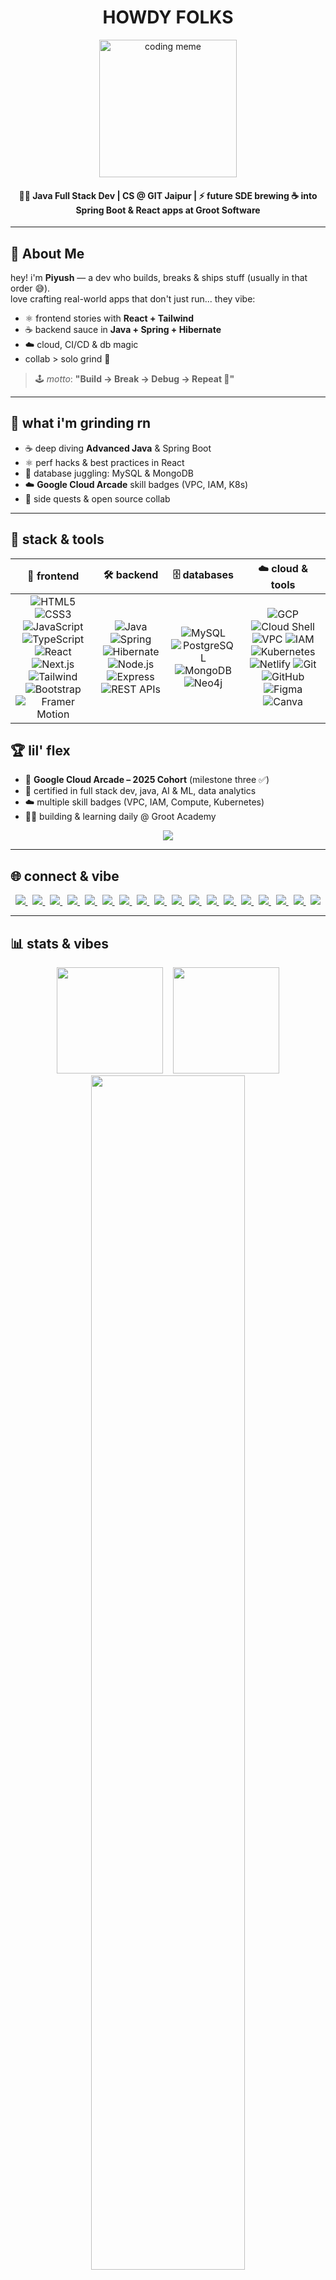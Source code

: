 <div align="center">
  <h1>
    HOWDY FOLKS
  </h1>
</div>

<p align="center">
  <img src="https://media.tenor.com/fOyReokL0xAAAAAi/chillguy-chill.gif" width="220" alt="coding meme"/>
</p>



<h4 align="center">
  🧑‍💻 <strong>Java Full Stack Dev</strong> | CS @ GIT Jaipur | ⚡ future SDE  
  brewing ☕ into Spring Boot & React apps at <strong>Groot Software</strong>
</h4>

---

## 🌿 About Me

hey! i'm **Piyush** — a dev who builds, breaks & ships stuff (usually in that order 😅).  
love crafting real-world apps that don't just run... they vibe:  
- ⚛️ frontend stories with **React + Tailwind**  
- ☕ backend sauce in **Java + Spring + Hibernate**  
- ☁️ cloud, CI/CD & db magic  
- collab > solo grind 🔄

> 🕹 *motto*: **"Build → Break → Debug → Repeat 🔁"**

---

## 🎯 what i'm grinding rn

- ☕ deep diving **Advanced Java** & Spring Boot  
- ⚛️ perf hacks & best practices in React  
- 🐬 database juggling: MySQL & MongoDB  
- ☁️ **Google Cloud Arcade** skill badges (VPC, IAM, K8s)  
- 🤝 side quests & open source collab

---

## 🧰 stack & tools

| 🎨 frontend | 🛠 backend | 🗄 databases | ☁️ cloud & tools |
| :-: | :-: | :-: | :-: |
| ![HTML5](https://img.shields.io/badge/HTML5-E34F26?style=for-the-badge&logo=html5&logoColor=white) ![CSS3](https://img.shields.io/badge/CSS3-1572B6?style=for-the-badge&logo=css3&logoColor=white) ![JavaScript](https://img.shields.io/badge/JS-F7DF1E?style=for-the-badge&logo=javascript&logoColor=black) ![TypeScript](https://img.shields.io/badge/TS-3178C6?style=for-the-badge&logo=typescript&logoColor=white) ![React](https://img.shields.io/badge/React-20232A?style=for-the-badge&logo=react&logoColor=61DAFB) ![Next.js](https://img.shields.io/badge/Next.js-000000?style=for-the-badge&logo=nextdotjs&logoColor=white) ![Tailwind](https://img.shields.io/badge/Tailwind-38B2AC?style=for-the-badge&logo=tailwind-css&logoColor=white) ![Bootstrap](https://img.shields.io/badge/Bootstrap-7952B3?style=for-the-badge&logo=bootstrap&logoColor=white) ![Framer Motion](https://img.shields.io/badge/Framer%20Motion-0055FF?style=for-the-badge&logo=framer&logoColor=white) | ![Java](https://img.shields.io/badge/Java-007396?style=for-the-badge&logo=java&logoColor=white) ![Spring](https://img.shields.io/badge/Spring-6DB33F?style=for-the-badge&logo=spring&logoColor=white) ![Hibernate](https://img.shields.io/badge/Hibernate-59666C?style=for-the-badge&logo=hibernate&logoColor=white) ![Node.js](https://img.shields.io/badge/Node.js-339933?style=for-the-badge&logo=nodedotjs&logoColor=white) ![Express](https://img.shields.io/badge/Express-000000?style=for-the-badge&logo=express&logoColor=white) ![REST APIs](https://img.shields.io/badge/REST-FF6C37?style=for-the-badge&logo=rest&logoColor=white) | ![MySQL](https://img.shields.io/badge/MySQL-4479A1?style=for-the-badge&logo=mysql&logoColor=white) ![PostgreSQL](https://img.shields.io/badge/PostgreSQL-4169E1?style=for-the-badge&logo=postgresql&logoColor=white) ![MongoDB](https://img.shields.io/badge/MongoDB-47A248?style=for-the-badge&logo=mongodb&logoColor=white) ![Neo4j](https://img.shields.io/badge/Neo4j-018BFF?style=for-the-badge&logo=neo4j&logoColor=white) | ![GCP](https://img.shields.io/badge/GCP-4285F4?style=for-the-badge&logo=googlecloud&logoColor=white) ![Cloud Shell](https://img.shields.io/badge/Cloud%20Shell-689F63?style=for-the-badge&logo=gnu-bash&logoColor=white) ![VPC](https://img.shields.io/badge/VPC-FF6C37?style=for-the-badge) ![IAM](https://img.shields.io/badge/IAM-FFB400?style=for-the-badge) ![Kubernetes](https://img.shields.io/badge/K8s-326CE5?style=for-the-badge&logo=kubernetes&logoColor=white) ![Netlify](https://img.shields.io/badge/Netlify-00C7B7?style=for-the-badge&logo=netlify&logoColor=white) ![Git](https://img.shields.io/badge/Git-F05032?style=for-the-badge&logo=git&logoColor=white) ![GitHub](https://img.shields.io/badge/GitHub-181717?style=for-the-badge&logo=github) ![Figma](https://img.shields.io/badge/Figma-F24E1E?style=for-the-badge&logo=figma&logoColor=white) ![Canva](https://img.shields.io/badge/Canva-00C4CC?style=for-the-badge&logo=canva&logoColor=white) |



## 🏆 lil' flex

- 🏅 **Google Cloud Arcade – 2025 Cohort** (milestone three ✅)  
- 📜 certified in full stack dev, java, AI & ML, data analytics  
- ☁️ multiple skill badges (VPC, IAM, Compute, Kubernetes)  
- 🧑‍🏫 building & learning daily @ Groot Academy

<p align="center">
  <a href="https://www.cloudskillsboost.google/public_profiles/8de7c885-cade-4966-9777-f1f109ab6c44" target="_blank">
    <img src="https://img.shields.io/badge/View%20My%20GCP%20Profile-4285F4?style=for-the-badge&logo=googlecloud&logoColor=white" />
  </a>
</p>

---

## 🌐 connect & vibe

<p align="center">
  <a href="https://www.linkedin.com/in/piyush64bit" target="_blank">
    <img src="https://img.shields.io/badge/LinkedIn-0A66C2?style=for-the-badge&logo=linkedin&logoColor=white" />
  </a>
  &nbsp;
  <a href="mailto:piiyush.sonii@outlook.com" target="_blank">
    <img src="https://img.shields.io/badge/Email-D14836?style=for-the-badge&logo=gmail&logoColor=white" />
  </a>
  &nbsp;
  <a href="https://piyushportfolio.live" target="_blank">
    <img src="https://img.shields.io/badge/Portfolio-000000?style=for-the-badge&logo=vercel&logoColor=white" />
  </a>
  &nbsp;
  <a href="https://wa.me/919660283856" target="_blank">
    <img src="https://img.shields.io/badge/WhatsApp-25D366?style=for-the-badge&logo=whatsapp&logoColor=white" />
  </a>
  &nbsp;
  <a href="tel:+919660283856" target="_blank">
    <img src="https://img.shields.io/badge/Call-34A853?style=for-the-badge&logo=phone&logoColor=white" />
  </a>
  &nbsp;
  <a href="https://drive.google.com/uc?export=download&id=1ZdEUm7xN_zrC6S7OYtaIF2lyLhWQGp_R" target="_blank">
    <img src="https://img.shields.io/badge/Resume-4285F4?style=for-the-badge&logo=google-drive&logoColor=white" />
  </a>
  &nbsp;
  <a href="https://twitter.com/yourhandle" target="_blank">
    <img src="https://img.shields.io/badge/Twitter-1DA1F2?style=for-the-badge&logo=twitter&logoColor=white" />
  </a>
  &nbsp;
  <a href="https://instagram.com/yourhandle" target="_blank">
    <img src="https://img.shields.io/badge/Instagram-E4405F?style=for-the-badge&logo=instagram&logoColor=white" />
  </a>
  &nbsp;
  <a href="https://open.spotify.com/user/yourhandle" target="_blank">
    <img src="https://img.shields.io/badge/Spotify-1DB954?style=for-the-badge&logo=spotify&logoColor=white" />
  </a>
  &nbsp;
  <a href="https://youtube.com/@yourchannel" target="_blank">
    <img src="https://img.shields.io/badge/YouTube-FF0000?style=for-the-badge&logo=youtube&logoColor=white" />
  </a>
  &nbsp;
  <a href="https://discord.gg/yourserver" target="_blank">
    <img src="https://img.shields.io/badge/Discord-5865F2?style=for-the-badge&logo=discord&logoColor=white" />
  </a>
  &nbsp;
  <a href="https://t.me/yourhandle" target="_blank">
    <img src="https://img.shields.io/badge/Telegram-2CA5E0?style=for-the-badge&logo=telegram&logoColor=white" />
  </a>
  &nbsp;
  <a href="https://www.threads.net/@yourhandle" target="_blank">
    <img src="https://img.shields.io/badge/Threads-000000?style=for-the-badge&logo=threads&logoColor=white" />
  </a>
  &nbsp;
  <a href="https://medium.com/@yourhandle" target="_blank">
    <img src="https://img.shields.io/badge/Medium-12100E?style=for-the-badge&logo=medium&logoColor=white" />
  </a>
  &nbsp;
  <a href="https://behance.net/yourhandle" target="_blank">
    <img src="https://img.shields.io/badge/Behance-1769FF?style=for-the-badge&logo=behance&logoColor=white" />
  </a>
  &nbsp;
  <a href="https://dribbble.com/yourhandle" target="_blank">
    <img src="https://img.shields.io/badge/Dribbble-EB4A7C?style=for-the-badge&logo=dribbble&logoColor=white" />
  </a>
  &nbsp;
  <a href="https://twitch.tv/yourhandle" target="_blank">
    <img src="https://img.shields.io/badge/Twitch-9146FF?style=for-the-badge&logo=twitch&logoColor=white" />
  </a>
  &nbsp;
  <a href="https://facebook.com/yourhandle" target="_blank">
    <img src="https://img.shields.io/badge/Facebook-1877F2?style=for-the-badge&logo=facebook&logoColor=white" />
  </a>
</p>

---



## 📊 stats & vibes

<div align="center">
  <img src="https://github-readme-stats.vercel.app/api?username=piyush64-bit&show_icons=true&theme=dark&border_radius=20" height="170" />
  &nbsp;&nbsp;
  <img src="https://github-readme-stats.vercel.app/api/top-langs/?username=piyush64-bit&layout=compact&theme=dark&border_radius=20" height="170" />
</div>

<div align="center">
  <img src="https://streak-stats.demolab.com/?user=piyush64-bit&theme=dark&hide_border=true" width="70%" />
</div>

<div align="center">
  <img src="https://github-readme-activity-graph.vercel.app/graph?username=piyush64-bit&theme=github-compact&area=true&hide_border=true" width="70%" />
</div>

---

> ✨ *"code like it’s your last respawn before GAME OVER."* — me, probably at 2am

<p align="center">
  <img src="https://komarev.com/ghpvc/?username=piyush64-bit&label=Profile+Views&color=0e75b6&style=for-the-badge" alt="piyush64-bit" />
</p>
